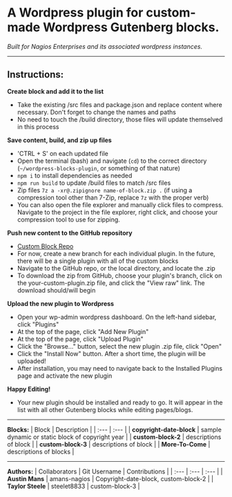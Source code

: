 # A Wordpress plugin for custom-made Wordpress Gutenberg blocks. 

*Built for Nagios Enterprises and its associated wordpress instances.*


---


## Instructions:

**Create block and add it to the list**
- Take the existing /src files and package.json and replace content where necessary. Don't forget to change the names and paths
- No need to touch the /build directory, those files will update themselved in this process

**Save content, build, and zip up files**
- 'CTRL + S' on each updated file
- Open the terminal (bash) and navigate (`cd`) to the correct directory (`~/wordpress-blocks-plugin`, or something of that nature)
- `npm i` to install dependencies as needed
- `npm run build` to update /build files to match /src files
- Zip files `7z a -xr@.zipignore name-of-block.zip .` (if using a compression tool other than 7-Zip, replace `7z` with the proper verb)
- You can also open the file explorer and manually click files to compress. Navigate to the project in the file explorer, right click, and choose your compression tool to use for zipping.

**Push new content to the GitHub repository**
- [Custom Block Repo](https://github.com/amans-nagios/wordpress-blocks-plugin/)
- For now, create a new branch for each individual plugin. In the future, there will be a single plugin with all of the custom blocks
- Navigate to the GitHub repo, or the local directory, and locate the .zip
- To download the zip from GitHub, choose your plugin's branch, click on the your-custom-plugin.zip file, and click the "View raw" link. The download should/will begin

**Upload the new plugin to Wordpress**
- Open your wp-admin wordpress dashboard. On the left-hand sidebar, click "Plugins"
- At the top of the page, click "Add New Plugin"
- At the top of the page, click "Upload Plugin"
- Click the "Browse..." button, select the new plugin .zip file, click "Open"
- Click the "Install Now" button. After a short time, the plugin will be uploaded!
- After installation, you may need to navigate back to the Installed Plugins page and activate the new plugin

**Happy Editing!**
- Your new plugin should be installed and ready to go. It will appear in the list with all other Gutenberg blocks while editing pages/blogs.


---


**Blocks:**
| Block | Description |
| :--- | :--- | 
| **copyright-date-block** | sample dynamic or static block of copyright year  |
| **custom-block-2** | descriptions of block |
| **custom-block-3** | descriptions of block |
| **More-To-Come** | descriptions of blocks |


---


**Authors:** 
| Collaborators | Git Username | Contributions |
| :--- | :--- | :--- |
| **Austin Mans** | amans-nagios | Copyright-date-block, custom-block-2 |
| **Taylor Steele** | steelet8833 | custom-block-3 |
